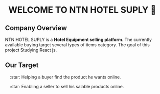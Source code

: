 <h1 align="center">WELCOME TO NTN HOTEL SUPLY  👋</h1>

<h2>Company Overview</h2>
<p>NTN HOTEL SUPLY is a <b>Hotel Equipment selling platform</b>. The currently available buying target several types of items category. The goal of this project Studying React js.</p>

<h2>Our Target</h2>
<p>&nbsp;&nbsp;&nbsp;&nbsp;:star: Helping a buyer find the product he wants online.</p>
<p>&nbsp;&nbsp;&nbsp;&nbsp;:star: Enabling a seller to sell his salable products online.</p>
